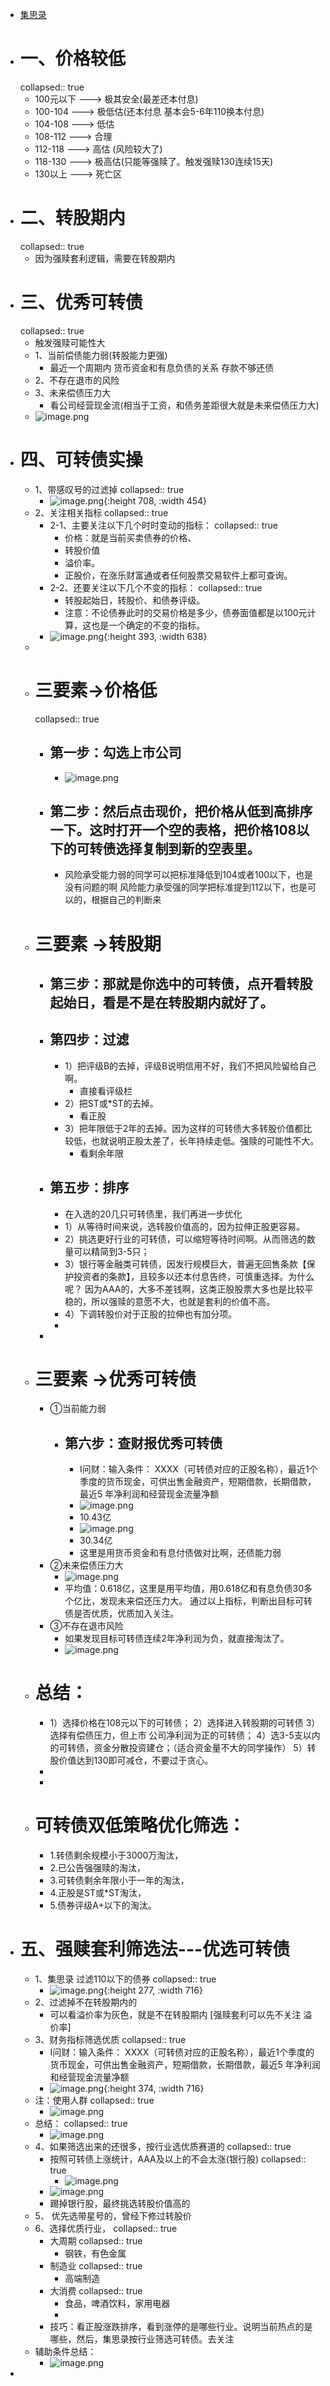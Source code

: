 - [集思录](https://www.jisilu.cn/web/data/cb/list)
- # 一、价格较低
  collapsed:: true
	- 100元以下   ---> 极其安全(最差还本付息)
	- 100-104      ---> 极低估(还本付息 基本会5-6年110换本付息)
	- 104-108      ---> 低估
	- 108-112       ---> 合理
	- 112-118       ---> 高估 (风险较大了)
	- 118-130      ---> 极高估(只能等强赎了。触发强赎130连续15天)
	- 130以上      --->  死亡区
- # 二、转股期内
  collapsed:: true
	- 因为强赎套利逻辑，需要在转股期内
- # 三、优秀可转债
  collapsed:: true
	- 触发强赎可能性大
	- 1、当前偿债能力弱(转股能力更强)
		- 最近一个周期内   货币资金和有息负债的关系    存款不够还债
	- 2、不存在退市的风险
	- 3、未来偿债压力大
		- 看公司经营现金流(相当于工资，和债务差距很大就是未来偿债压力大)
	- ![image.png](../assets/image_1669034516749_0.png)
- # 四、可转债实操
	- 1、带感叹号的过滤掉
	  collapsed:: true
		- ![image.png](../assets/image_1668434976208_0.png){:height 708, :width 454}
	- 2、关注相关指标
	  collapsed:: true
		- 2-1、主要关注以下几个时时变动的指标：
		  collapsed:: true
			- 价格：就是当前买卖债券的价格、
			- 转股价值
			- 溢价率。
			- 正股价，在涨乐财富通或者任何股票交易软件上都可查询。
		- 2-2、还要关注以下几个不变的指标：
		  collapsed:: true
			- 转股起始日，转股价、和债券评级。
			- 注意：不论债券此时的交易价格是多少，债券面值都是以100元计算，这也是一个确定的不变的指标。
		- ![image.png](../assets/image_1668435216658_0.png){:height 393, :width 638}
	-
	- # 三要素->价格低
	  collapsed:: true
		- ## 第一步：勾选上市公司
			- ![image.png](../assets/image_1668435481560_0.png)
		- ## 第二步：然后点击现价，把价格从低到高排序一下。这时打开一个空的表格，把价格108以下的可转债选择复制到新的空表里。
			- 风险承受能力弱的同学可以把标准降低到104或者100以下，也是没有问题的啊
			  风险能力承受强的同学把标准提到112以下，也是可以的，根据自己的判断来
	- # 三要素 ->转股期
		- ## 第三步：那就是你选中的可转债，点开看转股起始日，看是不是在转股期内就好了。
		- ## 第四步：过滤
			- 1）把评级B的去掉，评级B说明信用不好，我们不把风险留给自己啊。
				- 直接看评级栏
			- 2）把ST或*ST的去掉。
				- 看正股
			- 3）把年限低于2年的去掉。因为这样的可转债大多转股价值都比较低，也就说明正股太差了，长年持续走低。强赎的可能性不大。
				- 看剩余年限
		- ## 第五步：排序
			- 在入选的20几只可转债里，我们再进一步优化
			- 1）从等待时间来说，选转股价值高的，因为拉伸正股更容易。
			- 2）挑选更好行业的可转债，可以缩短等待时间啊。从而筛选的数量可以精简到3-5只；
			- 3）银行等金融类可转债，因发行规模巨大，普遍无回售条款【保护投资者的条款】，且较多以还本付息告终，可慎重选择。为什么呢？
			  因为AAA的，大多不差钱啊，这类正股股票大多也是比较平稳的，所以强赎的意愿不大，也就是套利的价值不高。
			- 4）下调转股价对于正股的拉伸也有加分项。
			-
		-
	- # 三要素 ->优秀可转债
		- ①当前能力弱
			- ## 第六步：查财报优秀可转债
				- I问财：输入条件：
				  XXXX（可转债对应的正股名称），最近1个季度的货币现金，可供出售金融资产，短期借款，长期借款，最近5 年净利润和经营现金流量净额
				- ![image.png](../assets/image_1668436493211_0.png)
				- 10.43亿
				- ![image.png](../assets/image_1668436500889_0.png)
				- 30.34亿
				- 这里是用货币资金和有息付债做对比啊，还债能力弱
		- ②未来偿债压力大
			- ![image.png](../assets/image_1668436718145_0.png)
			- 平均值：0.618亿，这里是用平均值，用0.618亿和有息负债30多个亿比，发现未来偿还压力大。
			  通过以上指标，判断出目标可转债是否优质，优质加入关注。
		- ③不存在退市风险
			- 如果发现目标可转债连续2年净利润为负，就直接淘汰了。
			- ![image.png](../assets/image_1668436669914_0.png)
	- # 总结：
		- 1）选择价格在108元以下的可转债；
		  2）选择进入转股期的可转债
		  3）选择有偿债压力，但上市 公司净利润为正的可转债；
		  4）选3-5支以内的可转债，资金分散投资建仓；（适合资金量不大的同学操作）
		  5）转股价值达到130即可减仓，不要过于贪心。
		-
		-
	- # 可转债双低策略优化筛选：
		- 1.转债剩余规模小于3000万淘汰，
		- 2.已公告强强赎的淘汰，
		- 3.可转债剩余年限小于一年的淘汰，
		- 4.正股是ST或*ST淘汰，
		- 5.债券评级A+以下的淘汰。
- # 五、强赎套利筛选法---优选可转债
	- 1、集思录 过滤110以下的债券
	  collapsed:: true
		- ![image.png](../assets/image_1669034854770_0.png){:height 277, :width 716}
	- 2、过滤掉不在转股期内的
		- 可以看溢价率为灰色，就是不在转股期内 [强赎套利可以先不关注 溢价率]
	- 3、财务指标筛选优质
	  collapsed:: true
		- I问财：输入条件：
		  XXXX（可转债对应的正股名称），最近1个季度的货币现金，可供出售金融资产，短期借款，长期借款，最近5 年净利润和经营现金流量净额
		- ![image.png](../assets/image_1669035203332_0.png){:height 374, :width 716}
	- 注：使用人群
	  collapsed:: true
		- ![image.png](../assets/image_1669035274357_0.png)
	- 总结：
	  collapsed:: true
		- ![image.png](../assets/image_1669035360040_0.png)
	- 4、如果筛选出来的还很多，按行业选优质赛道的
	  collapsed:: true
		- 按照可转债上涨统计，AAA及以上的不会太涨(银行股)
		  collapsed:: true
			- ![image.png](../assets/image_1669035457494_0.png)
		- ![image.png](../assets/image_1669035779296_0.png)
		- 踢掉银行股，最终挑选转股价值高的
	- 5、 优先选带星号的，曾经下修过转股价
	- 6、选择优质行业，
	  collapsed:: true
		- 大周期
		  collapsed:: true
			- 钢铁，有色金属
		- 制造业
		  collapsed:: true
			- 高端制造
		- 大消费
		  collapsed:: true
			- 食品，啤酒饮料，家用电器
			-
		- 技巧：看正股涨跌排序，看到涨停的是哪些行业。说明当前热点的是哪些，然后，集思录按行业筛选可转债。去关注
	- 辅助条件总结：
		- ![image.png](../assets/image_1669036362644_0.png)
-